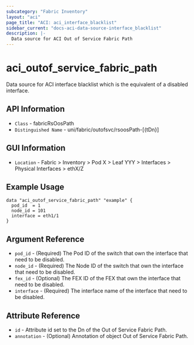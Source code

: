 ```yaml
---
subcategory: "Fabric Inventory"
layout: "aci"
page_title: "ACI: aci_interface_blacklist"
sidebar_current: "docs-aci-data-source-interface_blacklist"
description: |-
  Data source for ACI Out of Service Fabric Path
---
```


# aci_outof_service_fabric_path #

Data source for ACI interface blacklist which is the equivalent of a disabled interface.

## API Information ##

* `Class` - fabricRsOosPath
* `Distinguished Name` - uni/fabric/outofsvc/rsoosPath-[{tDn}]

## GUI Information ##

* `Location` - Fabric > Inventory > Pod X > Leaf YYY > Interfaces > Physical Interfaces > ethX/Z

## Example Usage ##

```hcl
data "aci_outof_service_fabric_path" "example" {
  pod_id  = 1
  node_id = 101
  interface = eth1/1
}
```

## Argument Reference ##

* `pod_id` - (Required) The Pod ID of the switch that own the interface that need to be disabled.
* `node_id` - (Required) The Node ID of the switch that own the interface that need to be disabled.
* `fex_id` - (Optional) The FEX ID of the FEX that own the interface that need to be disabled.
* `interface` - (Required) The interface name of the interface that need to be disabled.

## Attribute Reference ##
* `id` - Attribute id set to the Dn of the Out of Service Fabric Path.
* `annotation` - (Optional) Annotation of object Out of Service Fabric Path.
